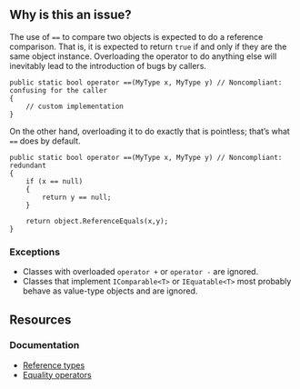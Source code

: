 ## Why is this an issue?

The use of `==` to compare two objects is expected to do a reference comparison. That is, it is expected to return `true` if
and only if they are the same object instance. Overloading the operator to do anything else will inevitably lead to the introduction of bugs by
callers.

    public static bool operator ==(MyType x, MyType y) // Noncompliant: confusing for the caller
    {
        // custom implementation
    }

On the other hand, overloading it to do exactly that is pointless; that’s what `==` does by default.

    public static bool operator ==(MyType x, MyType y) // Noncompliant: redundant
    {
        if (x == null)
        {
            return y == null;
        }
    
        return object.ReferenceEquals(x,y);
    }

### Exceptions

-   Classes with overloaded `operator +` or `operator -` are ignored.
-   Classes that implement `IComparable<T>` or `IEquatable<T>` most probably behave as value-type objects and are
  ignored.

## Resources

### Documentation

-   [Reference types](https://learn.microsoft.com/en-us/dotnet/csharp/language-reference/keywords/reference-types)
-   [Equality operators](https://learn.microsoft.com/en-us/dotnet/csharp/language-reference/operators/equality-operators)